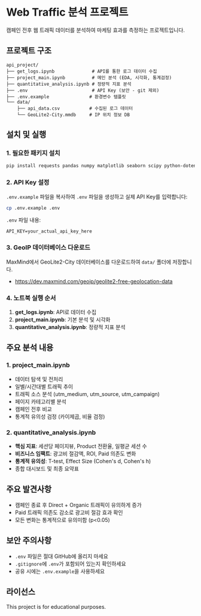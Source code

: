# Web Traffic 분석 프로젝트

캠페인 전후 웹 트래픽 데이터를 분석하여 마케팅 효과를 측정하는 프로젝트입니다.

## 프로젝트 구조

```
api_project/
├── get_logs.ipynb              # API를 통한 로그 데이터 수집
├── project_main.ipynb          # 메인 분석 (EDA, 시각화, 통계검정)
├── quantitative_analysis.ipynb # 정량적 지표 분석
├── .env                        # API Key (보안 - git 제외)
├── .env.example               # 환경변수 템플릿
└── data/
    ├── api_data.csv           # 수집된 로그 데이터
    └── GeoLite2-City.mmdb     # IP 위치 정보 DB
```

## 설치 및 실행

### 1. 필요한 패키지 설치

```bash
pip install requests pandas numpy matplotlib seaborn scipy python-dotenv geoip2
```

### 2. API Key 설정

`.env.example` 파일을 복사하여 `.env` 파일을 생성하고 실제 API Key를 입력합니다:

```bash
cp .env.example .env
```

`.env` 파일 내용:
```
API_KEY=your_actual_api_key_here
```

### 3. GeoIP 데이터베이스 다운로드

MaxMind에서 GeoLite2-City 데이터베이스를 다운로드하여 `data/` 폴더에 저장합니다.
- https://dev.maxmind.com/geoip/geolite2-free-geolocation-data

### 4. 노트북 실행 순서

1. **get_logs.ipynb**: API로 데이터 수집
2. **project_main.ipynb**: 기본 분석 및 시각화
3. **quantitative_analysis.ipynb**: 정량적 지표 분석

## 주요 분석 내용

### 1. project_main.ipynb
- 데이터 탐색 및 전처리
- 일별/시간대별 트래픽 추이
- 트래픽 소스 분석 (utm_medium, utm_source, utm_campaign)
- 페이지 카테고리별 분석
- 캠페인 전후 비교
- 통계적 유의성 검정 (카이제곱, 비율 검정)

### 2. quantitative_analysis.ipynb
- **핵심 지표**: 세션당 페이지뷰, Product 전환율, 일평균 세션 수
- **비즈니스 임팩트**: 광고비 절감액, ROI, Paid 의존도 변화
- **통계적 유의성**: T-test, Effect Size (Cohen's d, Cohen's h)
- 종합 대시보드 및 최종 요약표

## 주요 발견사항

- 캠페인 종료 후 Direct + Organic 트래픽이 유의하게 증가
- Paid 트래픽 의존도 감소로 광고비 절감 효과 확인
- 모든 변화는 통계적으로 유의미함 (p<0.05)

## 보안 주의사항

- `.env` 파일은 절대 GitHub에 올리지 마세요
- `.gitignore`에 `.env`가 포함되어 있는지 확인하세요
- 공유 시에는 `.env.example`을 사용하세요

## 라이선스

This project is for educational purposes.
